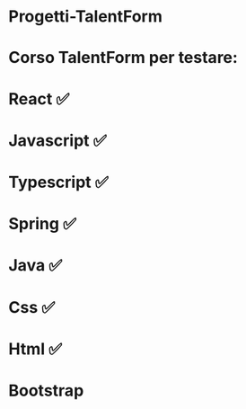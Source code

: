 # Progetti-TalentForm 
# Corso TalentForm per testare:
# React ✅
# Javascript ✅
# Typescript ✅
# Spring ✅
# Java ✅
# Css ✅
# Html ✅
# Bootstrap
